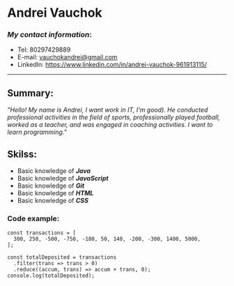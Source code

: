 # **Andrei Vauchok**

### _My contact information_:

- Tel: 80297429889
- E-mail: vauchokandrei@gmail.com
- LinkedIn: https://www.linkedin.com/in/andrei-vauchok-961913115/

---

## **Summary**:

_"Hello! My name is Andrei, I want work in IT, I'm good). He conducted professional activities in the field of sports, professionally played football, worked as a teacher, and was engaged in coaching activities. I want to learn programming."_

## **Skilss**:

- Basic knowledge of **_Java_**
- Basic knowledge of **_JavaScript_**
- Basic knowledge of **_Git_**
- Basic knowledge of **_HTML_**
- Basic knowledge of **_CSS_**

### **Code example**:

```
const transactions = [
  300, 250, -500, -750, -180, 50, 140, -200, -300, 1400, 5000,
];

const totalDeposited = transactions
  .filter(trans => trans > 0)
  .reduce((accum, trans) => accum + trans, 0);
console.log(totalDeposited);
```
